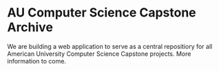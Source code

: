 # AU Computer Science Capstone Archive

We are building a web application to serve as a central repositiory for all American University Computer Science Capstone projects. More information to come.
